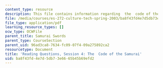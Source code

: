 ```yaml
---
content_type: resource
description: This file contains information regarding  the  code of the samurai.
file: /media/courses/es-272-culture-tech-spring-2003/ba8f43fd4e7d5db73e6665b45b69efd2_MITES_272S03_q04.pdf
file_type: application/pdf
learning_resource_types: []
ocw_type: OCWFile
parent_title: Samurai Swords
parent_type: CourseSection
parent_uid: 96ad3ca8-7634-fc09-07f4-09a275892ca2
resourcetype: Document
title: 'Reading Questions, Session 4: The  Code of the Samurai'
uid: ba8f43fd-4e7d-5db7-3e66-65b45b69efd2
---
```

